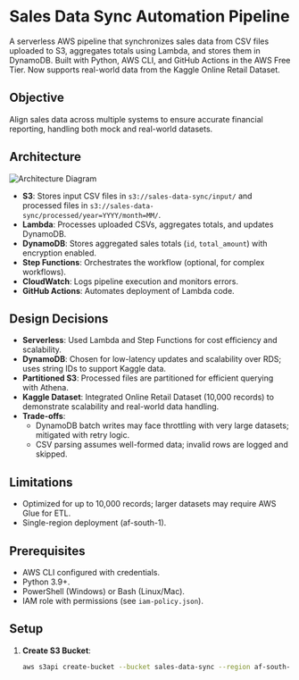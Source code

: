 # Sales Data Sync Automation Pipeline
A serverless AWS pipeline that synchronizes sales data from CSV files uploaded to S3, aggregates totals using Lambda, and stores them in DynamoDB. Built with Python, AWS CLI, and GitHub Actions in the AWS Free Tier. Now supports real-world data from the Kaggle Online Retail Dataset.

## Objective
Align sales data across multiple systems to ensure accurate financial reporting, handling both mock and real-world datasets.

## Architecture
![Architecture Diagram](architecture.png)
- **S3**: Stores input CSV files in `s3://sales-data-sync/input/` and processed files in `s3://sales-data-sync/processed/year=YYYY/month=MM/`.
- **Lambda**: Processes uploaded CSVs, aggregates totals, and updates DynamoDB.
- **DynamoDB**: Stores aggregated sales totals (`id`, `total_amount`) with encryption enabled.
- **Step Functions**: Orchestrates the workflow (optional, for complex workflows).
- **CloudWatch**: Logs pipeline execution and monitors errors.
- **GitHub Actions**: Automates deployment of Lambda code.

## Design Decisions
- **Serverless**: Used Lambda and Step Functions for cost efficiency and scalability.
- **DynamoDB**: Chosen for low-latency updates and scalability over RDS; uses string IDs to support Kaggle data.
- **Partitioned S3**: Processed files are partitioned for efficient querying with Athena.
- **Kaggle Dataset**: Integrated Online Retail Dataset (10,000 records) to demonstrate scalability and real-world data handling.
- **Trade-offs**:
  - DynamoDB batch writes may face throttling with very large datasets; mitigated with retry logic.
  - CSV parsing assumes well-formed data; invalid rows are logged and skipped.

## Limitations
- Optimized for up to 10,000 records; larger datasets may require AWS Glue for ETL.
- Single-region deployment (af-south-1).

## Prerequisites
- AWS CLI configured with credentials.
- Python 3.9+.
- PowerShell (Windows) or Bash (Linux/Mac).
- IAM role with permissions (see `iam-policy.json`).

## Setup
1. **Create S3 Bucket**:
   ```bash
   aws s3api create-bucket --bucket sales-data-sync --region af-south-1 --create-bucket-configuration LocationConstraint=af-south-1
